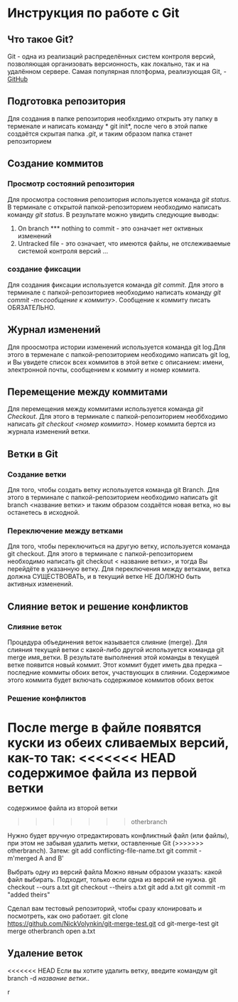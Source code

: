 # Инструкция по работе с  Git

## Что такое Git?
Git - одна из реализаций распределённых систем контроля версий, позволяющая организовать версионность, как локально, так и на удалённом сервере. Самая популярная плотформа, реализующая Git, - [GitHub](https://github.com)
## Подготовка репозитория 
Для создания в папке репозитория необхлдимо открыть эту папку в терменале и написать команду * git init*, после чего в этой папке создаётся скрытая папка *.git*, и таким образом папка станет репозиторием

## Создание коммитов

### Просмотр состояний репозитория
Для просмотра состояния репозитория  используется команда *git status*. В терминале с открытой папкой-репозиторием необходимо написать команду *git  status*. В результате можно увидить следующие выводы:
1. On branch *** nothing to commit - это  означает нет октивных изменений
2. Untracked file - это означает, что имеются файлы, не отслеживаемые системой контроля версий
...

### создание фиксации
Для создания фиксации используется команда *git commit*. Для этого в терминале с папкой-репозиториев необходимо написать команду *git commit -m<сообщение к коммиту>*. Сообщение к коммиту писать ОБЯЗАТЕЛЬНО.
## Журнал изменений
Для проосмотра истории изменений используется команда git log.Для этого в терменале с папкой-репозиторием необходимо написать git log, и Вы увидете список всех коммитов в этой ветке с описанием: имени, электронной почты, сообщением к коммиту и номер коммита.
## Перемещение между коммитами
Для перемещения между коммитами используется команда *git Checkout*. Для этого в терминале с папкой-репозиторием необбходимо написать *git checkout <номер коммита>*. Номер коммита бертся из журнала изменений ветки.

## Ветки в Git

### Создание ветки
Для того, чтобы создать ветку используется команда git Branch. Для этого в терминале с папкой-репозиторием необходимо написать git branch <название ветки> и таким образом создаётся новая ветка, но вы останетесь в исходной.

### Переключение между ветками
Для того, чтобы переключиться на другую ветку, используется команда git checkout. Для этого в терминале с папкой-репозиторием необходимо написать git checkout < название ветки>, и тогда Вы перейдёте в указанную ветку. Для переключения между ветками, ветка должна СУЩЕСТВОВАТЬ, и в текущий ветке НЕ ДОЛЖНО быть активных изменений.
## Слияние веток и решение конфликтов
### Слияние веток
Процедура объединения веток называется слияние (merge). Для слияния текущей ветки с какой-либо другой используется команда git merge имя_ветки. В результате выполнения этой команды в текущей ветке появится новый коммит. Этот коммит будет иметь два предка – последние коммиты обоих веток, участвующих в слиянии. Содержимое этого коммита будет включать содержимое коммитов обоих веток

### Решение конфликтов
После merge в файле появятся куски из обеих сливаемых версий, как-то так:
<<<<<<< HEAD
содержимое файла из первой ветки
======
содержимое файла из второй ветки
>>>>>>> otherbranch

Нужно будет вручную отредактировать конфликтный файл (или файлы), при этом не забывая удалить метки, оставленные Git (>>>>>>> otherbranch). Затем:
git add conflicting-file-name.txt
git commit -m'merged A and B'

Выбрать одну из версий файла
Можно явным образом указать: какой файл выбирать. Подходит, только если одна из версий не нужна.
git checkout --ours a.txt
git checkout --theirs a.txt
git add a.txt
git commit -m "added theirs"

Сделал вам тестовый репозиторий, чтобы сразу клонировать и посмотреть, как оно работает.
git clone https://github.com/NickVolynkin/git-merge-test.git
cd git-merge-test
git merge otherbranch
open a.txt

## Удаление веток
<<<<<<< HEAD
Если вы хотите удалить ветку, введите командум git branch -d *название ветки*..

r